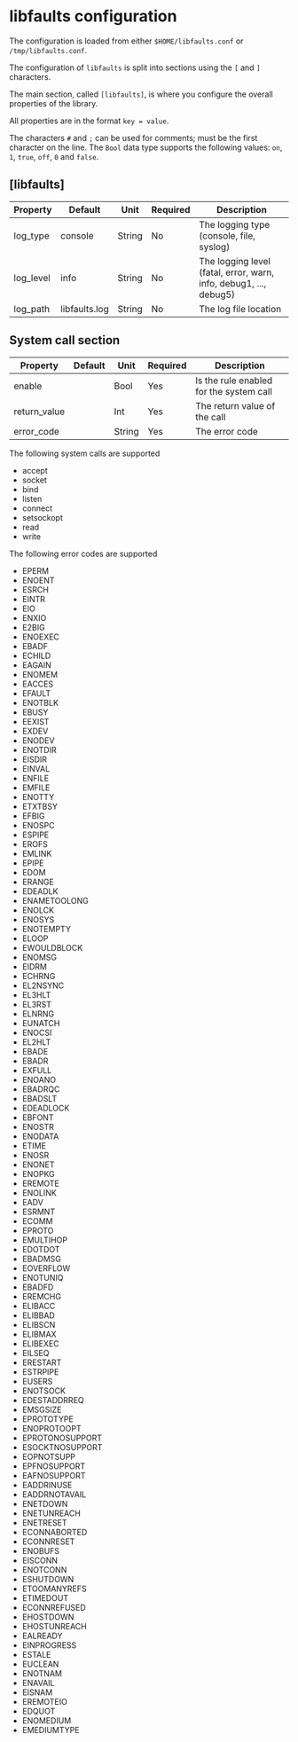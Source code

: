 # libfaults configuration

The configuration is loaded from either `$HOME/libfaults.conf` or `/tmp/libfaults.conf`.

The configuration of `libfaults` is split into sections using the `[` and `]` characters.

The main section, called `[libfaults]`, is where you configure the overall properties
of the library.

All properties are in the format `key = value`.

The characters `#` and `;` can be used for comments; must be the first character on the line.
The `Bool` data type supports the following values: `on`, `1`, `true`, `off`, `0` and `false`.

## [libfaults]

| Property | Default | Unit | Required | Description |
|----------|---------|------|----------|-------------|
| log_type | console | String | No | The logging type (console, file, syslog) |
| log_level | info | String | No | The logging level (fatal, error, warn, info, debug1, ..., debug5) |
| log_path | libfaults.log | String | No | The log file location |

## System call section

| Property | Default | Unit | Required | Description |
|----------|---------|------|----------|-------------|
| enable | | Bool | Yes | Is the rule enabled for the system call |
| return_value | | Int | Yes | The return value of the call |
| error_code | | String | Yes | The error code |

The following system calls are supported

* accept
* socket
* bind
* listen
* connect
* setsockopt
* read
* write

The following error codes are supported

* EPERM
* ENOENT
* ESRCH
* EINTR
* EIO
* ENXIO
* E2BIG
* ENOEXEC
* EBADF
* ECHILD
* EAGAIN
* ENOMEM
* EACCES
* EFAULT
* ENOTBLK
* EBUSY
* EEXIST
* EXDEV
* ENODEV
* ENOTDIR
* EISDIR
* EINVAL
* ENFILE
* EMFILE
* ENOTTY
* ETXTBSY
* EFBIG
* ENOSPC
* ESPIPE
* EROFS
* EMLINK
* EPIPE
* EDOM
* ERANGE
* EDEADLK
* ENAMETOOLONG
* ENOLCK
* ENOSYS
* ENOTEMPTY
* ELOOP
* EWOULDBLOCK
* ENOMSG
* EIDRM
* ECHRNG
* EL2NSYNC
* EL3HLT
* EL3RST
* ELNRNG
* EUNATCH
* ENOCSI
* EL2HLT
* EBADE
* EBADR
* EXFULL
* ENOANO
* EBADRQC
* EBADSLT
* EDEADLOCK
* EBFONT
* ENOSTR
* ENODATA
* ETIME
* ENOSR
* ENONET
* ENOPKG
* EREMOTE
* ENOLINK
* EADV
* ESRMNT
* ECOMM
* EPROTO
* EMULTIHOP
* EDOTDOT
* EBADMSG
* EOVERFLOW
* ENOTUNIQ
* EBADFD
* EREMCHG
* ELIBACC
* ELIBBAD
* ELIBSCN
* ELIBMAX
* ELIBEXEC
* EILSEQ
* ERESTART
* ESTRPIPE
* EUSERS
* ENOTSOCK
* EDESTADDRREQ
* EMSGSIZE
* EPROTOTYPE
* ENOPROTOOPT
* EPROTONOSUPPORT
* ESOCKTNOSUPPORT
* EOPNOTSUPP
* EPFNOSUPPORT
* EAFNOSUPPORT
* EADDRINUSE
* EADDRNOTAVAIL
* ENETDOWN
* ENETUNREACH
* ENETRESET
* ECONNABORTED
* ECONNRESET
* ENOBUFS
* EISCONN
* ENOTCONN
* ESHUTDOWN
* ETOOMANYREFS
* ETIMEDOUT
* ECONNREFUSED
* EHOSTDOWN
* EHOSTUNREACH
* EALREADY
* EINPROGRESS
* ESTALE
* EUCLEAN
* ENOTNAM
* ENAVAIL
* EISNAM
* EREMOTEIO
* EDQUOT
* ENOMEDIUM
* EMEDIUMTYPE
